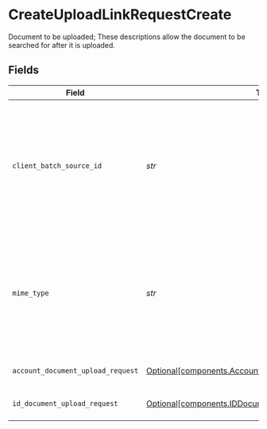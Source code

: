 # CreateUploadLinkRequestCreate

Document to be uploaded; These descriptions allow the document to be searched for after it is uploaded.


## Fields

| Field                                                                                                                                                                               | Type                                                                                                                                                                                | Required                                                                                                                                                                            | Description                                                                                                                                                                         | Example                                                                                                                                                                             |
| ----------------------------------------------------------------------------------------------------------------------------------------------------------------------------------- | ----------------------------------------------------------------------------------------------------------------------------------------------------------------------------------- | ----------------------------------------------------------------------------------------------------------------------------------------------------------------------------------- | ----------------------------------------------------------------------------------------------------------------------------------------------------------------------------------- | ----------------------------------------------------------------------------------------------------------------------------------------------------------------------------------- |
| `client_batch_source_id`                                                                                                                                                            | *str*                                                                                                                                                                               | :heavy_check_mark:                                                                                                                                                                  | User-provided identifier that relates this document with the signed link that will be generated for it; Required for all documents; Must be unique for each document in the request | cda89bd0-a6bc-4acc-89da-d35bde30cbf4                                                                                                                                                |
| `mime_type`                                                                                                                                                                         | *str*                                                                                                                                                                               | :heavy_check_mark:                                                                                                                                                                  | Media type for the document to be uploaded; Required for all documents; Must be one of: application/json, application/pdf, image/jpeg, image/png, text/csv, or text/plain           | image/jpeg                                                                                                                                                                          |
| `account_document_upload_request`                                                                                                                                                   | [Optional[components.AccountDocumentUploadRequestCreate]](../../models/components/accountdocumentuploadrequestcreate.md)                                                            | :heavy_minus_sign:                                                                                                                                                                  | Account document to be uploaded;                                                                                                                                                    |                                                                                                                                                                                     |
| `id_document_upload_request`                                                                                                                                                        | [Optional[components.IDDocumentUploadRequestCreate]](../../models/components/iddocumentuploadrequestcreate.md)                                                                      | :heavy_minus_sign:                                                                                                                                                                  | Identity document to be uploaded;                                                                                                                                                   |                                                                                                                                                                                     |